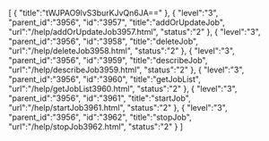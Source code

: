 [
	{
		"title":"tWJPAO9lvS3burKJvQn6JA=="
	},
	{
		"level":"3",
		"parent_id":"3956",
		"id":"3957",
		"title":"addOrUpdateJob",
		"url":"/help/addOrUpdateJob3957.html",
		"status":"2"
	},
	{
		"level":"3",
		"parent_id":"3956",
		"id":"3958",
		"title":"deleteJob",
		"url":"/help/deleteJob3958.html",
		"status":"2"
	},
	{
		"level":"3",
		"parent_id":"3956",
		"id":"3959",
		"title":"describeJob",
		"url":"/help/describeJob3959.html",
		"status":"2"
	},
	{
		"level":"3",
		"parent_id":"3956",
		"id":"3960",
		"title":"getJobList",
		"url":"/help/getJobList3960.html",
		"status":"2"
	},
	{
		"level":"3",
		"parent_id":"3956",
		"id":"3961",
		"title":"startJob",
		"url":"/help/startJob3961.html",
		"status":"2"
	},
	{
		"level":"3",
		"parent_id":"3956",
		"id":"3962",
		"title":"stopJob",
		"url":"/help/stopJob3962.html",
		"status":"2"
	}
]